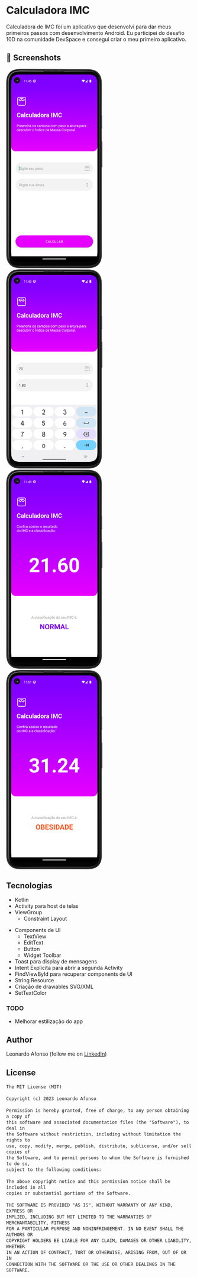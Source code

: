 # Calculadora IMC
Calculadora de IMC foi um aplicativo que desenvolvi para dar meus primeiros passos com desenvolvimento Android. Eu participei do desafio 10D na comunidade DevSpace e consegui criar o meu primeiro aplicativo. 



## :camera_flash: Screenshots
<!-- You can add more screenshots here if you like -->
<img src="/result/01.png" width="260">&emsp;<img src="/result/02.png" width="260">&emsp;<img src="/result/03.png" width="260">&emsp;<img src="/result/05.png" width="260">

## Tecnologias
* Kotlin
* Activity para host de telas
* ViewGroup
    * Constraint Layout
- Components de UI
    - TextView
    - EditText
    - Button
    - Widget Toolbar
- Toast para display de mensagens
- Intent Explicita para abrir a segunda Activity
- FindViewById para recuperar components de UI
- String Resource
- Criação de drawables SVG/XML
- SetTextColor


### TODO
- Melhorar estilização do app

## Author
Leonardo Afonso (follow me on [LinkedIn](https://www.linkedin.com/in/leonardo-afonso-556a39261/))

## License
```
The MIT License (MIT)

Copyright (c) 2023 Leonardo Afonso

Permission is hereby granted, free of charge, to any person obtaining a copy of
this software and associated documentation files (the "Software"), to deal in
the Software without restriction, including without limitation the rights to
use, copy, modify, merge, publish, distribute, sublicense, and/or sell copies of
the Software, and to permit persons to whom the Software is furnished to do so,
subject to the following conditions:

The above copyright notice and this permission notice shall be included in all
copies or substantial portions of the Software.

THE SOFTWARE IS PROVIDED "AS IS", WITHOUT WARRANTY OF ANY KIND, EXPRESS OR
IMPLIED, INCLUDING BUT NOT LIMITED TO THE WARRANTIES OF MERCHANTABILITY, FITNESS
FOR A PARTICULAR PURPOSE AND NONINFRINGEMENT. IN NO EVENT SHALL THE AUTHORS OR
COPYRIGHT HOLDERS BE LIABLE FOR ANY CLAIM, DAMAGES OR OTHER LIABILITY, WHETHER
IN AN ACTION OF CONTRACT, TORT OR OTHERWISE, ARISING FROM, OUT OF OR IN
CONNECTION WITH THE SOFTWARE OR THE USE OR OTHER DEALINGS IN THE SOFTWARE.
```
